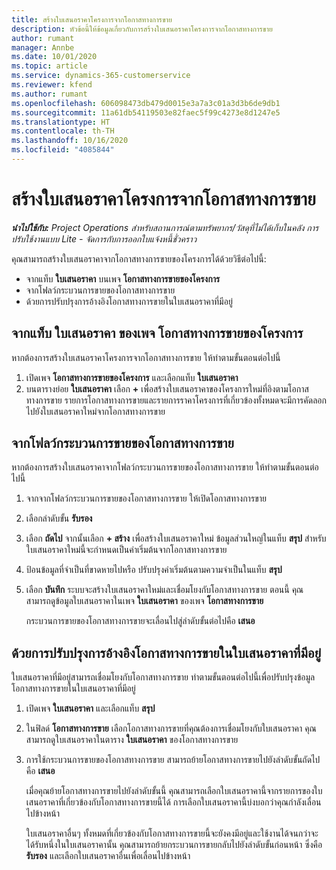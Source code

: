 ```yaml
---
title: สร้างใบเสนอราคาโครงการจากโอกาสทางการขาย
description: หัวข้อนี้ให้ข้อมูลเกี่ยวกับการสร้างใบเสนอราคาโครงการจากโอกาสทางการขาย
author: rumant
manager: Annbe
ms.date: 10/01/2020
ms.topic: article
ms.service: dynamics-365-customerservice
ms.reviewer: kfend
ms.author: rumant
ms.openlocfilehash: 606098473db479d0015e3a7a3c01a3d3b6de9db1
ms.sourcegitcommit: 11a61db54119503e82faec5f99c4273e8d1247e5
ms.translationtype: HT
ms.contentlocale: th-TH
ms.lasthandoff: 10/16/2020
ms.locfileid: "4085844"
---
```

# <a name="create-project-quotes-from-opportunities"></a>สร้างใบเสนอราคาโครงการจากโอกาสทางการขาย

_**นำไปใช้กับ:** Project Operations สำหรับสถานการณ์ตามทรัพยากร/วัสดุที่ไม่ได้เก็บในคลัง การปรับใช้งานแบบ Lite - จัดการกับการออกใบแจ้งหนี้ชั่วคราว_

คุณสามารถสร้างใบเสนอราคาจากโอกาสทางการขายของโครงการได้ด้วยวิธีต่อไปนี้:

- จากแท็บ **ใบเสนอราคา** บนเพจ **โอกาสทางการขายของโครงการ**
- จากโฟลว์กระบวนการขายของโอกาสทางการขาย
- ด้วยการปรับปรุงการอ้างอิงโอกาสทางการขายในใบเสนอราคาที่มีอยู่

## <a name="from-the-quotes-tab-of-the-project-opportunity-page"></a>จากแท็บ ใบเสนอราคา ของเพจ โอกาสทางการขายของโครงการ

หากต้องการสร้างใบเสนอราคาโครงการจากโอกาสทางการขาย ให้ทำตามขั้นตอนต่อไปนี้

1. เปิดเพจ **โอกาสทางการขายของโครงการ** และเลือกแท็บ **ใบเสนอราคา** 
2. บนตารางย่อย **ใบเสนอราคา** เลือก **+** เพื่อสร้างใบเสนอราคาของโครงการใหม่ที่อิงตามโอกาสทางการขาย รายการโอกาสทางการขายและรายการราคาโครงการที่เกี่ยวข้องทั้งหมดจะมีการคัดลอกไปยังใบเสนอราคาใหม่จากโอกาสทางการขาย

## <a name="from-the-opportunity-sales-process-flow"></a>จากโฟลว์กระบวนการขายของโอกาสทางการขาย

หากต้องการสร้างใบเสนอราคาจากโฟลว์กระบวนการขายของโอกาสทางการขาย ให้ทำตามขั้นตอนต่อไปนี้

1. จากจากโฟลว์กระบวนการขายของโอกาสทางการขาย ให้เปิดโอกาสทางการขาย
2. เลือกลำดับขั้น **รับรอง** 
3. เลือก **ถัดไป** จากนั้นเลือก **+ สร้าง** เพื่อสร้างใบเสนอราคาใหม่ ข้อมูลส่วนใหญ่ในแท็บ **สรุป** สำหรับใบเสนอราคาใหม่นี้จะกำหนดเป็นค่าเริ่มต้นจากโอกาสทางการขาย 
4. ป้อนข้อมูลที่จำเป็นที่ขาดหายไปหรือ ปรับปรุงค่าเริ่มต้นตามความจำเป็นในแท็บ **สรุป**
5. เลือก **บันทึก** ระบบจะสร้างใบเสนอราคาใหม่และเชื่อมโยงกับโอกาสทางการขาย ตอนนี้ คุณสามารถดูข้อมูลใบเสนอราคาในเพจ **ใบเสนอราคา** ของเพจ **โอกาสทางการขาย** 

   กระบวนการขายของโอกาสทางการขายจะเลื่อนไปสู่ลำดับขั้นต่อไปคือ **เสนอ**


## <a name="by-updating-the-opportunity-reference-on-an-existing-quote"></a>ด้วยการปรับปรุงการอ้างอิงโอกาสทางการขายในใบเสนอราคาที่มีอยู่

ใบเสนอราคาที่มีอยู่สามารถเชื่อมโยงกับโอกาสทางการขาย ทำตามขั้นตอนต่อไปนี้เพื่อปรับปรุงข้อมูลโอกาสทางการขายในใบเสนอราคาที่มีอยู่

1. เปิดเพจ **ใบเสนอราคา** และเลือกแท็บ **สรุป**
2. ในฟิลด์ **โอกาสทางการขาย** เลือกโอกาสทางการขายที่คุณต้องการเชื่อมโยงกับใบเสนอราคา คุณสามารถดูใบเสนอราคาในตาราง **ใบเสนอราคา** ของโอกาสทางการขาย 
3. การใช้กระบวนการขายของโอกาสทางการขาย สามารถย้ายโอกาสทางการขายไปยังลำดับขั้นถัดไปคือ **เสนอ** 

   เมื่อคุณย้ายโอกาสทางการขายไปยังลำดับขั้นนี้ คุณสามารถเลือกใบเสนอราคานี้จากรายการของใบเสนอราคาที่เกี่ยวข้องกับโอกาสทางการขายนี้ได้ การเลือกใบเสนอราคานี้บ่งบอกว่าคุณกำลังเลื่อนไปข้างหน้า

   ใบเสนอราคาอื่นๆ ทั้งหมดที่เกี่ยวข้องกับโอกาสทางการขายนี้จะยังคงมีอยู่และใช้งานได้จนกว่าจะได้รับหนึ่งในใบเสนอราคานั้น คุณสามารถย้ายกระบวนการขายกลับไปยังลำดับขั้นก่อนหน้า ซึ่งคือ **รับรอง** และเลือกใบเสนอราคาอื่นเพื่อเลื่อนไปข้างหน้า
